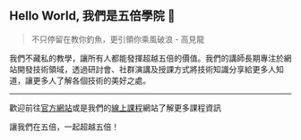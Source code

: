 ## Hello World, 我們是五倍學院 👋

> 不只停留在教你釣魚，更引領你乘風破浪 - 高見龍

我們不藏私的教學，讓所有人都能發揮超越五倍的價值。我們的講師長期專注於網站開發技術領域，透過研討會、社群演講及授課方式將技術知識分享給更多人知道，讓更多人了解各個技術的美好之處。

--- 

歡迎前往[官方網站](https://5xruby.tw/courses/)或是我們的[線上課程](https://base.5xcampus.com)網站了解更多課程資訊

讓我們在五倍，一起超越五倍！
